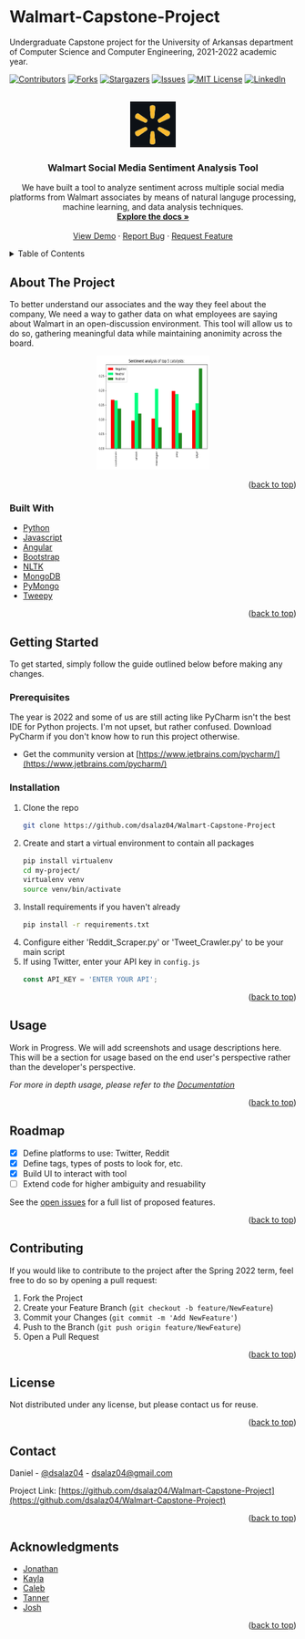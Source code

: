 # Walmart-Capstone-Project
Undergraduate Capstone project for the University of Arkansas department of Computer Science and Computer Engineering, 2021-2022 academic year.

[![Contributors][contributors-shield]][contributors-url]
[![Forks][forks-shield]][forks-url]
[![Stargazers][stars-shield]][stars-url]
[![Issues][issues-shield]][issues-url]
[![MIT License][license-shield]][license-url]
[![LinkedIn][linkedin-shield]][linkedin-url]


<!-- PROJECT LOGO -->
<br />
<div align="center">
  <a href="https://github.com/dsalaz04/Walmart-Capstone-Project">
    <img src="images/logo.png" alt="Logo" width="80" height="80">
  </a>

<h3 align="center">Walmart Social Media Sentiment Analysis Tool</h3>

  <p align="center">
    We have built a tool to analyze sentiment across multiple social media platforms from Walmart associates by means of natural languge processing, machine learning, and data analysis techniques.
    <br />
    <a href="https://github.com/dsalaz04/Walmart-Capstone-Project"><strong>Explore the docs »</strong></a>
    <br />
    <br />
    <a href="https://github.com/dsalaz04/Walmart-Capstone-Project">View Demo</a>
    ·
    <a href="https://github.com/dsalaz04/Walmart-Capstone-Project/issues">Report Bug</a>
    ·
    <a href="https://github.com/dsalaz04/Walmart-Capstone-Project/issues">Request Feature</a>
  </p>
</div>



<!-- TABLE OF CONTENTS -->
<details>
  <summary>Table of Contents</summary>
  <ol>
    <li>
      <a href="#about-the-project">About The Project</a>
      <ul>
        <li><a href="#built-with">Built With</a></li>
      </ul>
    </li>
    <li>
      <a href="#getting-started">Getting Started</a>
      <ul>
        <li><a href="#prerequisites">Prerequisites</a></li>
        <li><a href="#installation">Installation</a></li>
      </ul>
    </li>
    <li><a href="#usage">Usage</a></li>
    <li><a href="#roadmap">Roadmap</a></li>
    <li><a href="#contributing">Contributing</a></li>
    <li><a href="#license">License</a></li>
    <li><a href="#contact">Contact</a></li>
    <li><a href="#acknowledgments">Acknowledgments</a></li>
  </ol>
</details>



<!-- ABOUT THE PROJECT -->
## About The Project

To better understand our associates and the way they feel about the company, We need a way to gather data on what
employees are saying about Walmart in an open-discussion environment. This tool will allow us to do so, gathering
meaningful data while maintaining anonimity across the board.

<div align="center">
  <a href="https://github.com/dsalaz04/Walmart-Capstone-Project">
    <img src="images/sentiment.png" alt="Sentiment" width="200" height="200">
  </a>
</div>

<p align="right">(<a href="#top">back to top</a>)</p>



### Built With

* [Python](https://www.python.org)
* [Javascript](https://www.javascript.com)
* [Angular](https://angular.io/)
* [Bootstrap](https://getbootstrap.com)
* [NLTK](https://www.nltk.org)
* [MongoDB](https://www.mongodb.com)
* [PyMongo](https://pymongo.readthedocs.io/en/stable/)
* [Tweepy](https://www.tweepy.org)

<p align="right">(<a href="#top">back to top</a>)</p>


<!-- GETTING STARTED -->
## Getting Started

To get started, simply follow the guide outlined below before making any changes.

### Prerequisites

The year is 2022 and some of us are still acting like PyCharm isn't the best IDE
for Python projects. I'm not upset, but rather confused. Download PyCharm if you
don't know how to run this project otherwise.

* Get the community version at [https://www.jetbrains.com/pycharm/](https://www.jetbrains.com/pycharm/)

### Installation

1. Clone the repo
   ```sh
   git clone https://github.com/dsalaz04/Walmart-Capstone-Project
   ```
2. Create and start a virtual environment to contain all packages
   ```sh
   pip install virtualenv
   cd my-project/
   virtualenv venv
   source venv/bin/activate
   ```
3. Install requirements if you haven't already
   ```sh
   pip install -r requirements.txt
   ```
4. Configure either 'Reddit_Scraper.py' or 'Tweet_Crawler.py' to be your main script
5. If using Twitter, enter your API key in `config.js`
   ```js
   const API_KEY = 'ENTER YOUR API';
   ```

<p align="right">(<a href="#top">back to top</a>)</p>



<!-- USAGE EXAMPLES -->
## Usage

Work in Progress. We will add screenshots and usage descriptions here. This will be a section for usage
based on the end user's perspective rather than the developer's perspective.

_For more in depth usage, please refer to the [Documentation](https://docs.google.com/dsalaz04)_

<p align="right">(<a href="#top">back to top</a>)</p>


<!-- ROADMAP -->
## Roadmap

- [x] Define platforms to use: Twitter, Reddit
- [x] Define tags, types of posts to look for, etc.
- [x] Build UI to interact with tool
- [ ] Extend code for higher ambiguity and resuability

See the [open issues](https://github.com/dsalaz04/Walmart-Capstone-Project/issues) for a full list of proposed features.

<p align="right">(<a href="#top">back to top</a>)</p>



<!-- CONTRIBUTING -->
## Contributing

If you would like to contribute to the project after the Spring 2022 term, feel free to do so by opening a
pull request:

1. Fork the Project
2. Create your Feature Branch (`git checkout -b feature/NewFeature`)
3. Commit your Changes (`git commit -m 'Add NewFeature'`)
4. Push to the Branch (`git push origin feature/NewFeature`)
5. Open a Pull Request

<p align="right">(<a href="#top">back to top</a>)</p>



<!-- LICENSE -->
## License

Not distributed under any license, but please contact us for reuse.

<p align="right">(<a href="#top">back to top</a>)</p>



<!-- CONTACT -->
## Contact

Daniel - [@dsalaz04](https://twitter.com/dsalaz04) - dsalaz04@gmail.com

Project Link: [https://github.com/dsalaz04/Walmart-Capstone-Project](https://github.com/dsalaz04/Walmart-Capstone-Project)

<p align="right">(<a href="#top">back to top</a>)</p>



<!-- ACKNOWLEDGMENTS -->
## Acknowledgments

* [Jonathan](https://github.com/Jmont03)
* [Kayla](https://github.com/kaylasam)
* [Caleb]()
* [Tanner]()
* [Josh]()

<p align="right">(<a href="#top">back to top</a>)</p>



<!-- MARKDOWN LINKS & IMAGES -->
<!-- https://www.markdownguide.org/basic-syntax/#reference-style-links -->
[contributors-shield]: https://img.shields.io/github/contributors/dsalaz04/Walmart-Capstone-Project.svg?style=for-the-badge
[contributors-url]: https://github.com/dsalaz04/Walmart-Capstone-Project/graphs/contributors
[forks-shield]: https://img.shields.io/github/forks/dsalaz04/Walmart-Capstone-Project.svg?style=for-the-badge
[forks-url]: https://github.com/dsalaz04/Walmart-Capstone-Project/network/members
[stars-shield]: https://img.shields.io/github/stars/dsalaz04/Walmart-Capstone-Project.svg?style=for-the-badge
[stars-url]: https://github.com/dsalaz04/Walmart-Capstone-Project/stargazers
[issues-shield]: https://img.shields.io/github/issues/dsalaz04/Walmart-Capstone-Project.svg?style=for-the-badge
[issues-url]: https://github.com/dsalaz04/Walmart-Capstone-Project/issues
[license-shield]: https://img.shields.io/github/license/dsalaz04/Walmart-Capstone-Project.svg?style=for-the-badge
[license-url]: https://github.com/dsalaz04/Walmart-Capstone-Project/blob/master/LICENSE.txt
[linkedin-shield]: https://img.shields.io/badge/-LinkedIn-black.svg?style=for-the-badge&logo=linkedin&colorB=555
[linkedin-url]: https://linkedin.com/in/dsalaz04
[product-screenshot]: images/screenshot.png
